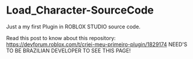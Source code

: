 # Load_Character-SourceCode
Just a my first Plugin in ROBLOX STUDIO source code.

Read this post to know about this repository: https://devforum.roblox.com/t/criei-meu-primeiro-plugin/1829174
NEED'S TO BE BRAZILIAN DEVELOPER TO SEE THIS PAGE!
